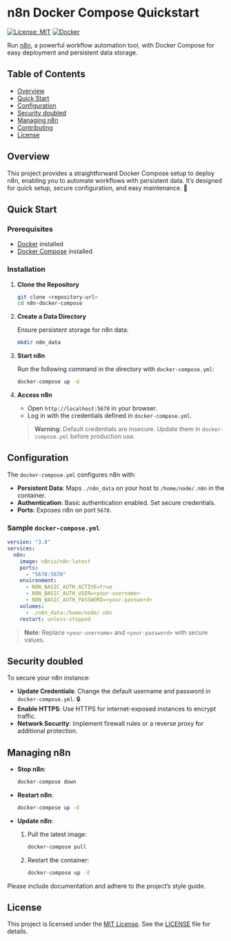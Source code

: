 # n8n Docker Compose Quickstart

[![License: MIT](https://img.shields.io/badge/License-MIT-yellow.svg)](https://opensource.org/licenses/MIT) [![Docker](https://img.shields.io/badge/Docker-Compose-blue)](https://docs.docker.com/compose/)

<!-- Add a header image here, e.g., ![n8n Docker Compose](path/to/image.png) -->

Run [n8n](https://n8n.io/), a powerful workflow automation tool, with Docker Compose for easy deployment and persistent data storage.

## Table of Contents

- [Overview](#overview)
- [Quick Start](#quick-start)
- [Configuration](#configuration)
- [Security doubled](#security)
- [Managing n8n](#managing-n8n)
- [Contributing](#contributing)
- [License](#license)

## Overview

This project provides a straightforward Docker Compose setup to deploy n8n, enabling you to automate workflows with persistent data. It’s designed for quick setup, secure configuration, and easy maintenance. 🚀

## Quick Start

### Prerequisites

- [Docker](https://docs.docker.com/get-docker/) installed
- [Docker Compose](https://docs.docker.com/compose/install/) installed

### Installation

1. **Clone the Repository**

   ```bash
   git clone <repository-url>
   cd n8n-docker-compose
   ```

2. **Create a Data Directory**

   Ensure persistent storage for n8n data:

   ```bash
   mkdir n8n_data
   ```

3. **Start n8n**

   Run the following command in the directory with `docker-compose.yml`:

   ```bash
   docker-compose up -d
   ```

4. **Access n8n**

   - Open `http://localhost:5678` in your browser.
   - Log in with the credentials defined in `docker-compose.yml`.

   > **Warning**: Default credentials are insecure. Update them in `docker-compose.yml` before production use.

## Configuration

The `docker-compose.yml` configures n8n with:

- **Persistent Data**: Maps `./n8n_data` on your host to `/home/node/.n8n` in the container.
- **Authentication**: Basic authentication enabled. Set secure credentials.
- **Ports**: Exposes n8n on port `5678`.

### Sample `docker-compose.yml`

```yaml
version: "3.8"
services:
  n8n:
    image: n8nio/n8n:latest
    ports:
      - "5678:5678"
    environment:
      - N8N_BASIC_AUTH_ACTIVE=true
      - N8N_BASIC_AUTH_USER=<your-username>
      - N8N_BASIC_AUTH_PASSWORD=<your-password>
    volumes:
      - ./n8n_data:/home/node/.n8n
    restart: unless-stopped
```

> **Note**: Replace `<your-username>` and `<your-password>` with secure values.

## Security doubled

To secure your n8n instance:

- **Update Credentials**: Change the default username and password in `docker-compose.yml`. 🔒
- **Enable HTTPS**: Use HTTPS for internet-exposed instances to encrypt traffic.
- **Network Security**: Implement firewall rules or a reverse proxy for additional protection.

## Managing n8n

- **Stop n8n**:

  ```bash
  docker-compose down
  ```

- **Restart n8n**:

  ```bash
  docker-compose up -d
  ```

- **Update n8n**:

  1. Pull the latest image:

     ```bash
     docker-compose pull
     ```

  2. Restart the container:

     ```bash
     docker-compose up -d
     ```


Please include documentation and adhere to the project’s style guide.

## License

This project is licensed under the [MIT License](LICENSE). See the [LICENSE](LICENSE) file for details.